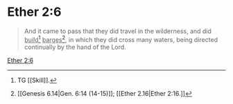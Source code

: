# Ether 2:6

> And it came to pass that they did travel in the wilderness, and did <u>build</u>[^a] <u>barges</u>[^b], in which they did cross many waters, being directed continually by the hand of the Lord.

[Ether 2:6](https://www.churchofjesuschrist.org/study/scriptures/bofm/ether/2?lang=eng&id=p6#p6)


[^a]: TG [[Skill]].
[^b]: [[Genesis 6.14|Gen. 6:14 (14-15)]]; [[Ether 2.16|Ether 2:16.]]
